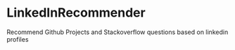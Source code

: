 # LinkedInRecommender
Recommend Github Projects and Stackoverflow questions based on linkedin profiles
